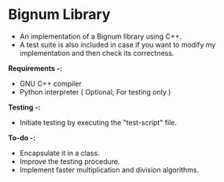 # Bignum Library
 - An implementation of a Bignum library using C++.  
 - A test suite is also included in case if you want to modify my implementation and then check its correctness.

**Requirements -:**
 - GNU C++ compiler  
 - Python interpreter ( Optional; For testing only )  

**Testing -:**
 - Initiate testing by executing the "test-script" file.

**To-do -:**
 - Encapsulate it in a class.
 - Improve the testing procedure.
 - Implement faster multiplication and division algorithms.